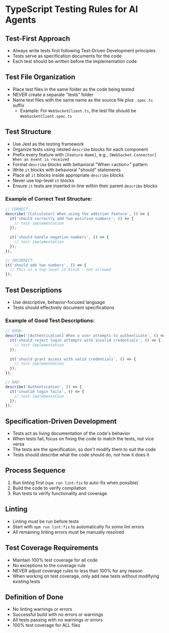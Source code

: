 # TypeScript Testing Rules for AI Agents

## Test-First Approach
- Always write tests first following Test-Driven Development principles
- Tests serve as specification documents for the code
- Each test should be written before the implementation code

## Test File Organization
- Place test files in the same folder as the code being tested
- NEVER create a separate "tests" folder
- Name test files with the same name as the source file plus `.spec.ts` suffix
  - Example: For `WebSocketClient.ts`, the test file should be `WebSocketClient.spec.ts`

## Test Structure
- Use Jest as the testing framework
- Organize tests using nested `describe` blocks for each component
- Prefix every feature with `[Feature-Name]`, e.g., `[WebSocket-Connector] When an event is received`
- Format `describe` blocks with behavioral "When \<action\>" pattern
- Write `it` blocks with behavioral "should" statements
- Place all `it` blocks inside appropriate `describe` blocks
- Never use top-level `it` blocks
- Ensure `it` tests are inserted in-line within their parent `describe` blocks

### Example of Correct Test Structure:
```typescript
// CORRECT:
describe('[Calculator] When using the addition feature', () => {
  it('should correctly add two positive numbers', () => {
    // test implementation
  });
  
  it('should handle negative numbers', () => {
    // test implementation
  });
});

// INCORRECT:
it('should add two numbers', () => {
  // This is a top-level it block - not allowed
});
```

## Test Descriptions
- Use descriptive, behavior-focused language
- Tests should effectively document specifications

### Example of Good Test Descriptions:
```typescript
// GOOD:
describe('[Authentication] When a user attempts to authenticate', () => {
  it('should reject login attempts with invalid credentials', () => {
    // test implementation
  });
  
  it('should grant access with valid credentials', () => {
    // test implementation
  });
});

// BAD:
describe('Authentication', () => {
  it('invalid login fails', () => {
    // test implementation
  });
});
```

## Specification-Driven Development
- Tests act as living documentation of the code's behavior
- When tests fail, focus on fixing the code to match the tests, not vice versa
- The tests are the specification, so don't modify them to suit the code
- Tests should describe what the code should do, not how it does it

## Process Sequence
1. Run linting first (`npm run lint:fix` to auto-fix when possible)
2. Build the code to verify compilation
3. Run tests to verify functionality and coverage

## Linting
- Linting must be run before tests
- Start with `npm run lint:fix` to automatically fix some lint errors
- All remaining linting errors must be manually resolved

## Test Coverage Requirements
- Maintain 100% test coverage for all code
- No exceptions to the coverage rule
- NEVER adjust coverage rules to less than 100% for any reason
- When working on test coverage, only add new tests without modifying existing tests

## Definition of Done
- No linting warnings or errors
- Successful build with no errors or warnings
- All tests passing with no warnings or errors
- 100% test coverage for ALL files